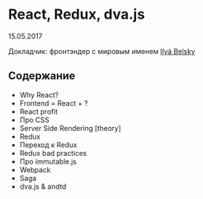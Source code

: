 # React, Redux, dva.js

15.05.2017

Докладчик: фронтэндер с мировым именем [Ilyá Belsky](https://github.com/oluckyman)

## Содержание

* Why React?
* Frontend = React + ?
* React profit
* Про CSS
* Server Side Rendering [theory]
* Redux
* Переход к Redux
* Redux bad practices
* Про immutable.js
* Webpack
* Saga
* dva.js & andtd

